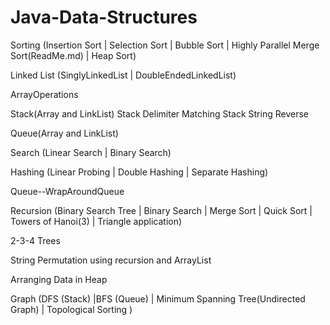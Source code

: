 Java-Data-Structures
====================
Sorting (Insertion Sort | Selection Sort | Bubble Sort | Highly Parallel Merge Sort(ReadMe.md) | Heap Sort)

Linked List (SinglyLinkedList | DoubleEndedLinkedList)

ArrayOperations

Stack(Array and LinkList)
Stack Delimiter Matching
Stack String Reverse

Queue(Array and LinkList)

Search  (Linear Search | Binary Search)

Hashing (Linear Probing | Double Hashing |  Separate Hashing)

Queue--WrapAroundQueue

Recursion  (Binary Search Tree | Binary Search | Merge Sort | Quick Sort | Towers of Hanoi(3) | Triangle application)

2-3-4 Trees

String Permutation using recursion and ArrayList

Arranging Data in Heap

Graph (DFS (Stack) |BFS (Queue) | Minimum Spanning Tree(Undirected Graph) | Topological Sorting )
